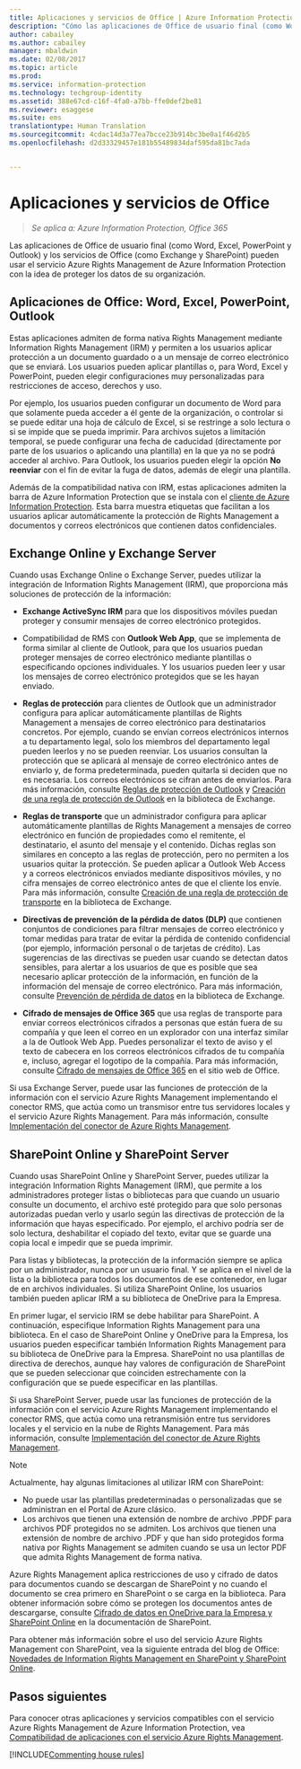 ```yaml
---
title: Aplicaciones y servicios de Office | Azure Information Protection
description: "Cómo las aplicaciones de Office de usuario final (como Word, Excel, PowerPoint y Outlook) y los servicios de Office (como Exchange y SharePoint) pueden usar el servicio Azure Rights Management para ayudar a proteger los datos de una organización."
author: cabailey
ms.author: cabailey
manager: mbaldwin
ms.date: 02/08/2017
ms.topic: article
ms.prod: 
ms.service: information-protection
ms.technology: techgroup-identity
ms.assetid: 388e67cd-c16f-4fa0-a7bb-ffe0def2be81
ms.reviewer: esaggese
ms.suite: ems
translationtype: Human Translation
ms.sourcegitcommit: 4cdac14d3a77ea7bcce23b914bc3be0a1f46d2b5
ms.openlocfilehash: d2d33329457e181b55489834daf595da81bc7ada


---
```



# <a name="office-applications-and-services"></a>Aplicaciones y servicios de Office

>*Se aplica a: Azure Information Protection, Office 365*

Las aplicaciones de Office de usuario final (como Word, Excel, PowerPoint y Outlook) y los servicios de Office (como Exchange y SharePoint) pueden usar el servicio Azure Rights Management de Azure Information Protection con la idea de proteger los datos de su organización.

## <a name="office-applications-word-excel-powerpoint-outlook"></a>Aplicaciones de Office: Word, Excel, PowerPoint, Outlook
Estas aplicaciones admiten de forma nativa Rights Management mediante Information Rights Management (IRM) y permiten a los usuarios aplicar protección a un documento guardado o a un mensaje de correo electrónico que se enviará. Los usuarios pueden aplicar plantillas o, para Word, Excel y PowerPoint, pueden elegir configuraciones muy personalizadas para restricciones de acceso, derechos y uso. 

Por ejemplo, los usuarios pueden configurar un documento de Word para que solamente pueda acceder a él gente de la organización, o controlar si se puede editar una hoja de cálculo de Excel, si se restringe a solo lectura o si se impide que se pueda imprimir. Para archivos sujetos a limitación temporal, se puede configurar una fecha de caducidad (directamente por parte de los usuarios o aplicando una plantilla) en la que ya no se podrá acceder al archivo. Para Outlook, los usuarios pueden elegir la opción **No reenviar** con el fin de evitar la fuga de datos, además de elegir una plantilla.

Además de la compatibilidad nativa con IRM, estas aplicaciones admiten la barra de Azure Information Protection que se instala con el [cliente de Azure Information Protection](../rms-client/aip-client.md ). Esta barra muestra etiquetas que facilitan a los usuarios aplicar automáticamente la protección de Rights Management a documentos y correos electrónicos que contienen datos confidenciales.

## <a name="exchange-online-and-exchange-server"></a>Exchange Online y Exchange Server
Cuando usas Exchange Online o Exchange Server, puedes utilizar la integración de Information Rights Management (IRM), que proporciona más soluciones de protección de la información:

-   **Exchange ActiveSync IRM** para que los dispositivos móviles puedan proteger y consumir mensajes de correo electrónico protegidos.

-   Compatibilidad de RMS con **Outlook Web App**, que se implementa de forma similar al cliente de Outlook, para que los usuarios puedan proteger mensajes de correo electrónico mediante plantillas o especificando opciones individuales. Y los usuarios pueden leer y usar los mensajes de correo electrónico protegidos que se les hayan enviado.

-   **Reglas de protección** para clientes de Outlook que un administrador configura para aplicar automáticamente plantillas de Rights Management a mensajes de correo electrónico para destinatarios concretos. Por ejemplo, cuando se envían correos electrónicos internos a tu departamento legal, solo los miembros del departamento legal pueden leerlos y no se pueden reenviar. Los usuarios consultan la protección que se aplicará al mensaje de correo electrónico antes de enviarlo y, de forma predeterminada, pueden quitarla si deciden que no es necesaria. Los correos electrónicos se cifran antes de enviarlos. Para más información, consulte [Reglas de protección de Outlook](https://technet.microsoft.com/library/dd638178%28v=exchg.150%29.aspx) y [Creación de una regla de protección de Outlook](https://technet.microsoft.com/library/dd638196%28v=exchg.150%29.aspx) en la biblioteca de Exchange.

-   **Reglas de transporte** que un administrador configura para aplicar automáticamente plantillas de Rights Management a mensajes de correo electrónico en función de propiedades como el remitente, el destinatario, el asunto del mensaje y el contenido. Dichas reglas son similares en concepto a las reglas de protección, pero no permiten a los usuarios quitar la protección. Se pueden aplicar a Outlook Web Access y a correos electrónicos enviados mediante dispositivos móviles, y no cifra mensajes de correo electrónico antes de que el cliente los envíe. Para más información, consulte [Creación de una regla de protección de transporte](https://technet.microsoft.com/library/dd302432.aspx) en la biblioteca de Exchange.

-   **Directivas de prevención de la pérdida de datos (DLP)** que contienen conjuntos de condiciones para filtrar mensajes de correo electrónico y tomar medidas para tratar de evitar la pérdida de contenido confidencial (por ejemplo, información personal o de tarjetas de crédito). Las sugerencias de las directivas se pueden usar cuando se detectan datos sensibles, para alertar a los usuarios de que es posible que sea necesario aplicar protección de la información, en función de la información del mensaje de correo electrónico. Para más información, consulte [Prevención de pérdida de datos](https://technet.microsoft.com/library/jj150527%28v=exchg.150%29.aspx) en la biblioteca de Exchange.

-   **Cifrado de mensajes de Office 365** que usa reglas de transporte para enviar correos electrónicos cifrados a personas que están fuera de su compañía y que leen el correo en un explorador con una interfaz similar a la de Outlook Web App. Puedes personalizar el texto de aviso y el texto de cabecera en los correos electrónicos cifrados de tu compañía e, incluso, agregar el logotipo de la compañía. Para más información, consulte [Cifrado de mensajes de Office 365](https://office.microsoft.com/o365-message-encryption-FX104179182.aspx) en el sitio web de Office.

Si usa Exchange Server, puede usar las funciones de protección de la información con el servicio Azure Rights Management implementando el conector RMS, que actúa como un transmisor entre tus servidores locales y el servicio Azure Rights Management. Para más información, consulte [Implementación del conector de Azure Rights Management](../deploy-use/deploy-rms-connector.md).

## <a name="sharepoint-online-and-sharepoint-server"></a>SharePoint Online y SharePoint Server
Cuando usas SharePoint Online y SharePoint Server, puedes utilizar la integración Information Rights Management (IRM), que permite a los administradores proteger listas o bibliotecas para que cuando un usuario consulte un documento, el archivo esté protegido para que solo personas autorizadas puedan verlo y usarlo según las directivas de protección de la información que hayas especificado. Por ejemplo, el archivo podría ser de solo lectura, deshabilitar el copiado del texto, evitar que se guarde una copia local e impedir que se pueda imprimir.

Para listas y bibliotecas, la protección de la información siempre se aplica por un administrador, nunca por un usuario final. Y se aplica en el nivel de la lista o la biblioteca para todos los documentos de ese contenedor, en lugar de en archivos individuales.  Si utiliza SharePoint Online, los usuarios también pueden aplicar IRM a su biblioteca de OneDrive para la Empresa.

En primer lugar, el servicio IRM se debe habilitar para SharePoint. A continuación, especifique Information Rights Management para una biblioteca. En el caso de SharePoint Online y OneDrive para la Empresa, los usuarios pueden especificar también Information Rights Management para su biblioteca de OneDrive para la Empresa. SharePoint no usa plantillas de directiva de derechos, aunque hay valores de configuración de SharePoint que se pueden seleccionar que coinciden estrechamente con la configuración que se puede especificar en las plantillas.

Si usa SharePoint Server, puede usar las funciones de protección de la información con el servicio Azure Rights Management implementando el conector RMS, que actúa como una retransmisión entre tus servidores locales y el servicio en la nube de Rights Management. Para más información, consulte [Implementación del conector de Azure Rights Management](../deploy-use/deploy-rms-connector.md).

> [!NOTE]
> Actualmente, hay algunas limitaciones al utilizar IRM con SharePoint:
> 
> - No puede usar las plantillas predeterminadas o personalizadas que se administran en el Portal de Azure clásico.
> - Los archivos que tienen una extensión de nombre de archivo .PPDF para archivos PDF protegidos no se admiten. Los archivos que tienen una extensión de nombre de archivo .PDF y que han sido protegidos forma nativa por Rights Management se admiten cuando se usa un lector PDF que admita Rights Management de forma nativa.


Azure Rights Management aplica restricciones de uso y cifrado de datos para documentos cuando se descargan de SharePoint y no cuando el documento se crea primero en SharePoint o se carga en la biblioteca. Para obtener información sobre cómo se protegen los documentos antes de descargarse, consulte [Cifrado de datos en OneDrive para la Empresa y SharePoint Online](https://technet.microsoft.com/library/dn905447.aspx) en la documentación de SharePoint.

Para obtener más información sobre el uso del servicio Azure Rights Management con SharePoint, vea la siguiente entrada del blog de Office: [Novedades de Information Rights Management en SharePoint y SharePoint Online](http://blogs.office.com/2012/11/09/whats-new-with-information-rights-management-in-sharepoint-and-sharepoint-online/).

## <a name="next-steps"></a>Pasos siguientes

Para conocer otras aplicaciones y servicios compatibles con el servicio Azure Rights Management de Azure Information Protection, vea [Compatibilidad de aplicaciones con el servicio Azure Rights Management](applications-support.md).

[!INCLUDE[Commenting house rules](../includes/houserules.md)]


<!--HONumber=Feb17_HO2-->


